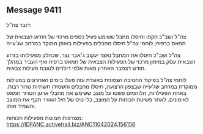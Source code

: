 ## Message 9411

דובר צה"ל:

צה"ל ושב"כ תקפו וחיסלו מחבל ששימש פעיל כספים מרכזי של הזרוע הצבאית של חמאס ברפיח; לוחמי צה"ל חיסלו מחבלים בפעילות באופן ממוקד במרחב שג'עייה

צה"ל ושב"כ חיסלו את המחבל נאצר יעקוב ג׳אבר נצר, שכחלק מפעילותו בזרוע הצבאית עסק במימון מרכזי של הפעילות הצבאית של חמאס ברפיח ואף העביר במהלך חודש דצמבר האחרון מאות אלפי דולרים לטובת פעילות צבאית.

לוחמי צה"ל בפיקוד החטיבה הצפונית באוגדת עזה פעלו בימים האחרונים בפעילות ממוקדת במרחב שג'עייה שבצפון הרצועה, חיסלו מחבלים והשמידו תשתיות טרור רבות. באחת הפעילויות, הלוחמים פשטו על מוצב ששימש את מחבלי ארגון הטרור חמאס לאימונים. לאחר פשיטת הכוחות על המוצב, כלי טיס של חיל האוויר תקף את המוצב והשמיד אותו.

מצורפות תמונות מפעילות הכוחות: https://IDFANC.activetrail.biz/ANC11042024.156156

